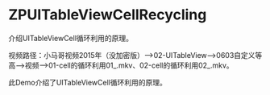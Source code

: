 # ZPUITableViewCellRecycling
介绍UITableViewCell循环利用的原理。

视频路径：小马哥视频2015年（没加密版）——>02-UITableView——>0603自定义等高——>视频——>01-cell的循环利用01_.mkv、02-cell的循环利用02_.mkv。

此Demo介绍了UITableViewCell循环利用的原理。
